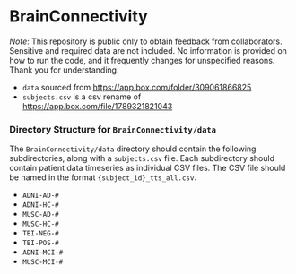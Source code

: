 # BrainConnectivity

_Note_: This repository is public only to obtain feedback from collaborators. Sensitive and required data are not included. No information is provided on how to run the code, and it frequently changes for unspecified reasons. Thank you for understanding.

- `data` sourced from https://app.box.com/folder/309061866825
- `subjects.csv` is a csv rename of https://app.box.com/file/1789321821043

### Directory Structure for `BrainConnectivity/data`

The `BrainConnectivity/data` directory should contain the following subdirectories, along with a `subjects.csv` file. Each subdirectory should contain patient data timeseries as individual CSV files. The CSV file should be named in the format `{subject_id}_tts_all.csv`.

- `ADNI-AD-#`
- `ADNI-HC-#`
- `MUSC-AD-#`
- `MUSC-HC-#`
- `TBI-NEG-#`
- `TBI-POS-#`
- `ADNI-MCI-#`
- `MUSC-MCI-#`
